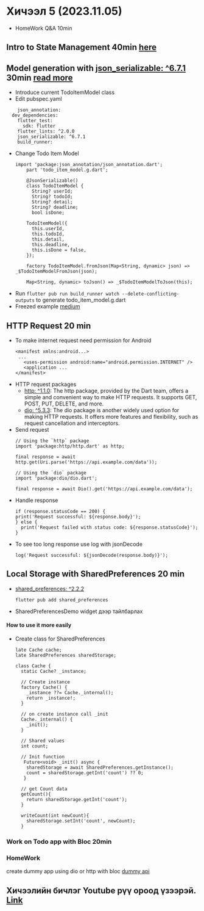 # Хичээл 5 (2023.11.05)
- HomeWork Q&A 10min
## Intro to State Management 40min [here](./state_management.md)
## Model generation with [json_serializable: ^6.7.1](https://pub.dev/packages/json_serializable) 30min    [read more](https://developer.school/tutorials/flutter-using-json_serializable-to-serialise-dart-classes)
  - Introduce current TodoItemModel class 
  - Edit pubspec.yaml
  ```
      json_annotation: 
    dev_dependencies:
      flutter_test:
        sdk: flutter
      flutter_lints: ^2.0.0
      json_serializable: ^6.7.1
      build_runner:
  ```
  - Change Todo Item Model
    ```
    import 'package:json_annotation/json_annotation.dart';
        part 'todo_item_model.g.dart';
        
        @JsonSerializable()
        class TodoItemModel {
          String? userId;
          String? todoId;
          String? detail;
          String? deadline;
          bool isDone;
      
        TodoItemModel({
          this.userId,
          this.todoId,
          this.detail,
          this.deadline,
          this.isDone = false,
        });
      
        factory TodoItemModel.fromJson(Map<String, dynamic> json) => _$TodoItemModelFromJson(json);
      
        Map<String, dynamic> toJson() => _$TodoItemModelToJson(this);
    ```
  - Run ```flutter pub run build_runner watch --delete-conflicting-outputs``` to generate todo_item_model.g.dart
  - Freezed example [medium](https://tomicriedel.medium.com/flutter-freezed-the-complete-crashcourse-c942e9aa2428)
## HTTP Request 20 min
- To make internet request need permission for Android
  ```
  <manifest xmlns:android...>
   ...
     <uses-permission android:name="android.permission.INTERNET" />
     <application ...
  </manifest>
  ```
- HTTP request packages
  - [http: ^1.1.0](https://pub.dev/packages/http): The http package, provided by the Dart team, offers a simple and convenient way to make HTTP requests. It supports GET, POST, PUT, DELETE, and more.
  - [dio: ^5.3.3](https://pub.dev/packages/dio): The dio package is another widely used option for making HTTP requests. It offers more features and flexibility, such as request cancellation and interceptors.
- Send request
  ```
  // Using the `http` package
  import 'package:http/http.dart' as http;
  
  final response = await http.get(Uri.parse('https://api.example.com/data'));
  
  // Using the `dio` package
  import 'package:dio/dio.dart';
  
  final response = await Dio().get('https://api.example.com/data');
  ```
- Handle response
  ```
  if (response.statusCode == 200) {
  print('Request successful: ${response.body}');
  } else {
    print('Request failed with status code: ${response.statusCode}');
  }
  ```
- To see too long response use log with jsonDecode
  ```
  log('Request successful: ${jsonDecode(response.body)}');
  ```

## Local Storage with SharedPreferences 20 min
- [shared_preferences: ^2.2.2](https://pub.dev/packages/shared_preferences)
  ```
  flutter pub add shared_preferences
  ```
- SharedPreferencesDemo widget дээр тайлбарлах
#### How to use it more easily
- Create class for SharedPreferences
  ```
  late Cache cache;
  late SharedPreferences sharedStorage;
  
  class Cache {
    static Cache? _instance;

    // Create instance
    factory Cache() {
      _instance ??= Cache._internal();
      return _instance!;
    }

    // on create instance call _init
    Cache._internal() {
      _init();
    }

    // Shared values
    int count;
  
    // Init function 
     Future<void> _init() async {
      sharedStorage = await SharedPreferences.getInstance();
      count = sharedStorage.getInt('count') ?? 0;
     }

    // get Count data
    getCount(){
      return sharedStorage.getInt('count');
    }

    writeCount(int newCount){
      sharedStorage.setInt('count', newCount);
    }
  ```

### Work on Todo app with Bloc 20min

### HomeWork 
create dummy app using dio or http with bloc [dummy api](https://dummy.restapiexample.com)

## Хичээлийн бичлэг Youtube рүү ороод үзээрэй. [Link](https://youtu.be/qupmzh4OZJ4)
